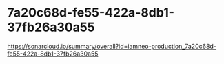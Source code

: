 # 7a20c68d-fe55-422a-8db1-37fb26a30a55
https://sonarcloud.io/summary/overall?id=iamneo-production_7a20c68d-fe55-422a-8db1-37fb26a30a55
